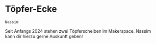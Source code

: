 # Töpfer-Ecke

```admonish info title="Wer kennt sich hier aus?"
Nassim
```

Seit Anfangs 2024 stehen zwei Töpferscheiben im Makerspace. Nassim kann
dir hierzu gerne Auskunft geben!
